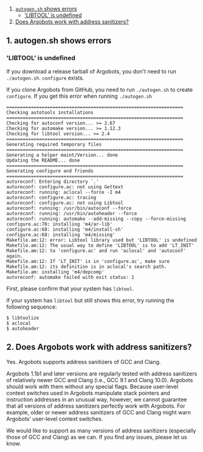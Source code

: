 1. [`autogen.sh` shows errors](#autogen)
   * ['LIBTOOL' is undefined](#libtool)
2. [Does Argobots work with address sanitizers?](#asan)

## <a name="autogen"> 1. autogen.sh shows errors</a>
### <a name="libtool">'LIBTOOL' is undefined</a>
If you download a release tarball of Argobots, you don't need to run `./autogen.sh`.  `configure` exists.

If you clone Argobots from GitHub, you need to run `./autogen.sh` to create `configure`. If you get this error when running `./autogen.sh`
```
=================================================================
Checking autotools installations
================================================================= 
Checking for autoconf version... >= 2.67 
Checking for automake version... >= 1.12.3 
Checking for libtool version... >= 2.4
================================================================= 
Generating required temporary files 
================================================================= 
Generating a helper maint/Version... done 
Updating the README... done
================================================================= 
Generating configure and friends 
================================================================= 
autoreconf: Entering directory `.' 
autoreconf: configure.ac: not using Gettext 
autoreconf: running: aclocal --force -I m4 
autoreconf: configure.ac: tracing 
autoreconf: configure.ac: not using Libtool 
autoreconf: running: /usr/bin/autoconf --force 
autoreconf: running: /usr/bin/autoheader --force 
autoreconf: running: automake --add-missing --copy --force-missing 
configure.ac:70: installing 'm4/ar-lib' 
configure.ac:68: installing 'm4/install-sh' 
configure.ac:68: installing 'm4/missing' 
Makefile.am:12: error: Libtool library used but 'LIBTOOL' is undefined 
Makefile.am:12: The usual way to define 'LIBTOOL' is to add 'LT_INIT' 
Makefile.am:12: to 'configure.ac' and run 'aclocal' and 'autoconf' again. 
Makefile.am:12: If 'LT_INIT' is in 'configure.ac', make sure 
Makefile.am:12: its definition is in aclocal's search path. 
Makefile.am: installing 'm4/depcomp' 
autoreconf: automake failed with exit status: 1
```
First, please confirm that your system has `libtool`.

If your system has `libtool` but still shows this error, try running the following sequence:
```
$ libtoolize
$ aclocal
$ autoheader
```

## <a name="asan">2. Does Argobots work with address sanitizers?</a>

Yes. Argobots supports address sanitizers of GCC and Clang.

Argobots 1.1b1 and later versions are regularly tested with address sanitizers of relatively newer GCC and Clang (i.e., GCC 9.1 and Clang 10.0). Argobots should work with them without any special flags. Because user-level context switches used in Argobots manipulate stack pointers and instruction addresses in an unusual way, however, we cannot guarantee that all versions of address sanitizers perfectly work with Argobots.  For example, older or newer address sanitizers of GCC and Clang might warn Argobots' user-level context switches.

We would like to support as many versions of address sanitizers (especially those of GCC and Clang) as we can.  If you find any issues, please let us know.
